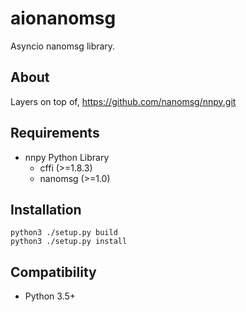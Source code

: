 aionanomsg
========
Asyncio nanomsg library.


About
--------
Layers on top of, https://github.com/nanomsg/nnpy.git


Requirements
--------
* nnpy Python Library
    * cffi (>=1.8.3)
    * nanomsg (>=1.0)


Installation
--------
    python3 ./setup.py build
    python3 ./setup.py install


Compatibility
--------
* Python 3.5+

